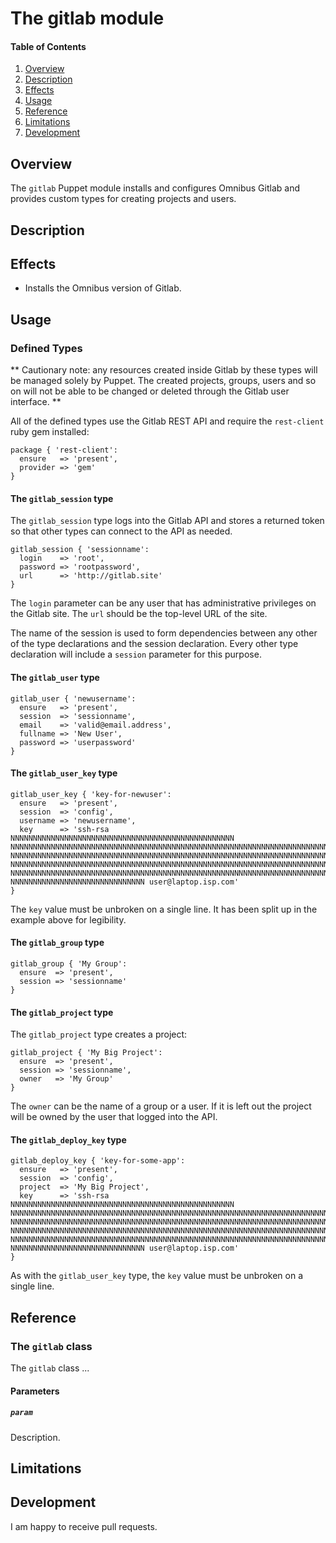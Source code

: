 # The gitlab module

#### Table of Contents

1. [Overview](#overview)
2. [Description](#description)
3. [Effects](#effects)
4. [Usage](#usage)
5. [Reference](#reference)
6. [Limitations](#limitations)
7. [Development](#development)

## Overview

The `gitlab` Puppet module installs and configures Omnibus Gitlab and provides custom types for creating projects and users.

## Description




## Effects

* Installs the Omnibus version of Gitlab.

## Usage


### Defined Types

** Cautionary note: any resources created inside Gitlab by these types will be managed solely by Puppet. The created projects, groups, users and so on will not be able to be changed or deleted through the Gitlab user interface. **

All of the defined types use the Gitlab REST API and require the `rest-client` ruby gem installed:

    package { 'rest-client':
      ensure   => 'present',
      provider => 'gem'
    }

#### The `gitlab_session` type

The `gitlab_session` type logs into the Gitlab API and stores a returned token so that other types can connect to the API as needed.

    gitlab_session { 'sessionname':
      login    => 'root',
      password => 'rootpassword',
      url      => 'http://gitlab.site'
    }

The `login` parameter can be any user that has administrative privileges on the Gitlab site. The `url` should be the top-level URL of the site.

The name of the session is used to form dependencies between any other of the type declarations and the session declaration. Every other type declaration will include a `session` parameter for this purpose.

#### The `gitlab_user` type

    gitlab_user { 'newusername':
      ensure   => 'present',
      session  => 'sessionname',
      email    => 'valid@email.address',
      fullname => 'New User',
      password => 'userpassword'
    }

#### The `gitlab_user_key` type

    gitlab_user_key { 'key-for-newuser':
      ensure   => 'present',
      session  => 'config',
      username => 'newusername',
      key      => 'ssh-rsa NNNNNNNNNNNNNNNNNNNNNNNNNNNNNNNNNNNNNNNNNNNNNNNNNN
    NNNNNNNNNNNNNNNNNNNNNNNNNNNNNNNNNNNNNNNNNNNNNNNNNNNNNNNNNNNNNNNNNNNNNNNNN
    NNNNNNNNNNNNNNNNNNNNNNNNNNNNNNNNNNNNNNNNNNNNNNNNNNNNNNNNNNNNNNNNNNNNNNNNN
    NNNNNNNNNNNNNNNNNNNNNNNNNNNNNNNNNNNNNNNNNNNNNNNNNNNNNNNNNNNNNNNNNNNNNNNNN
    NNNNNNNNNNNNNNNNNNNNNNNNNNNNNNNNNNNNNNNNNNNNNNNNNNNNNNNNNNNNNNNNNNNNNNNNN
    NNNNNNNNNNNNNNNNNNNNNNNNNNNNNN user@laptop.isp.com'
    }

The `key` value must be unbroken on a single line. It has been split up in the example above for legibility.

#### The `gitlab_group` type

    gitlab_group { 'My Group':
      ensure  => 'present',
      session => 'sessionname'
    }

#### The `gitlab_project` type

The `gitlab_project` type creates a project:

    gitlab_project { 'My Big Project':
      ensure  => 'present',
      session => 'sessionname',
      owner   => 'My Group'
    }

The `owner` can be the name of a group or a user. If it is left out the project will be owned by the user that logged into the API.

#### The `gitlab_deploy_key` type

    gitlab_deploy_key { 'key-for-some-app':
      ensure   => 'present',
      session  => 'config',
      project  => 'My Big Project',
      key      => 'ssh-rsa NNNNNNNNNNNNNNNNNNNNNNNNNNNNNNNNNNNNNNNNNNNNNNNNNN
    NNNNNNNNNNNNNNNNNNNNNNNNNNNNNNNNNNNNNNNNNNNNNNNNNNNNNNNNNNNNNNNNNNNNNNNNN
    NNNNNNNNNNNNNNNNNNNNNNNNNNNNNNNNNNNNNNNNNNNNNNNNNNNNNNNNNNNNNNNNNNNNNNNNN
    NNNNNNNNNNNNNNNNNNNNNNNNNNNNNNNNNNNNNNNNNNNNNNNNNNNNNNNNNNNNNNNNNNNNNNNNN
    NNNNNNNNNNNNNNNNNNNNNNNNNNNNNNNNNNNNNNNNNNNNNNNNNNNNNNNNNNNNNNNNNNNNNNNNN
    NNNNNNNNNNNNNNNNNNNNNNNNNNNNNN user@laptop.isp.com'
    }

As with the `gitlab_user_key` type, the `key` value must be unbroken on a single line. 

## Reference

### The `gitlab` class

The `gitlab` class ...

#### Parameters

##### `param`

Description.

## Limitations



## Development

I am happy to receive pull requests. 
